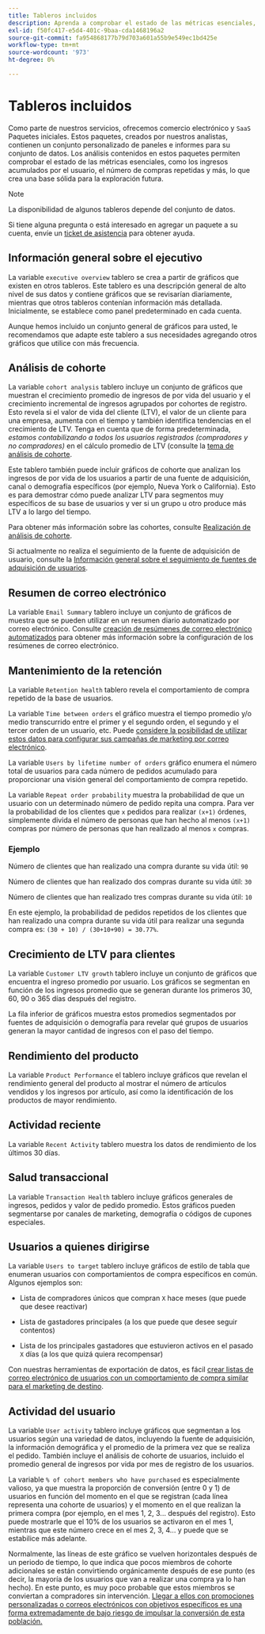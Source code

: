 ```yaml
---
title: Tableros incluidos
description: Aprenda a comprobar el estado de las métricas esenciales, como los ingresos acumulados por el usuario, el número de compras repetidas y más, creando así una base sólida para la exploración futura.
exl-id: f50fc417-e5d4-401c-9baa-cda1468196a2
source-git-commit: fa954868177b79d703a601a55b9e549ec1bd425e
workflow-type: tm+mt
source-wordcount: '973'
ht-degree: 0%

---
```


# Tableros incluidos

Como parte de nuestros servicios, ofrecemos comercio electrónico y `SaaS` Paquetes iniciales. Estos paquetes, creados por nuestros analistas, contienen un conjunto personalizado de paneles e informes para su conjunto de datos. Los análisis contenidos en estos paquetes permiten comprobar el estado de las métricas esenciales, como los ingresos acumulados por el usuario, el número de compras repetidas y más, lo que crea una base sólida para la exploración futura.

>[!NOTE]
>
>La disponibilidad de algunos tableros depende del conjunto de datos.

Si tiene alguna pregunta o está interesado en agregar un paquete a su cuenta, envíe un [ticket de asistencia](https://experienceleague.adobe.com/docs/commerce-knowledge-base/kb/troubleshooting/miscellaneous/mbi-service-policies.html?lang=en) para obtener ayuda.

## Información general sobre el ejecutivo

La variable `executive overview` tablero se crea a partir de gráficos que existen en otros tableros. Este tablero es una descripción general de alto nivel de sus datos y contiene gráficos que se revisarían diariamente, mientras que otros tableros contenían información más detallada. Inicialmente, se establece como panel predeterminado en cada cuenta.

Aunque hemos incluido un conjunto general de gráficos para usted, le recomendamos que adapte este tablero a sus necesidades agregando otros gráficos que utilice con más frecuencia.

## Análisis de cohorte

La variable `cohort analysis` tablero incluye un conjunto de gráficos que muestran el crecimiento promedio de ingresos de por vida del usuario y el crecimiento incremental de ingresos agrupados por cohortes de registro. Esto revela si el valor de vida del cliente (LTV), el valor de un cliente para una empresa, aumenta con el tiempo y también identifica tendencias en el crecimiento de LTV. Tenga en cuenta que de forma predeterminada, *estamos contabilizando a todos los usuarios registrados (compradores y no compradores)* en el cálculo promedio de LTV (consulte la [tema de análisis de cohorte](../../data-analyst/dev-reports/cohort-rpt-bldr.md).

Este tablero también puede incluir gráficos de cohorte que analizan los ingresos de por vida de los usuarios a partir de una fuente de adquisición, canal o demografía específicos (por ejemplo, Nueva York o California). Esto es para demostrar cómo puede analizar LTV para segmentos muy específicos de su base de usuarios y ver si un grupo u otro produce más LTV a lo largo del tiempo.

Para obtener más información sobre las cohortes, consulte [Realización de análisis de cohorte](../../data-analyst/dev-reports/cohort-rpt-bldr.md).

Si actualmente no realiza el seguimiento de la fuente de adquisición de usuario, consulte la [Información general sobre el seguimiento de fuentes de adquisición de usuarios](../../data-analyst/analysis/google-track-user-acq.md).

## Resumen de correo electrónico

La variable `Email Summary` tablero incluye un conjunto de gráficos de muestra que se pueden utilizar en un resumen diario automatizado por correo electrónico. Consulte [creación de resúmenes de correo electrónico automatizados](../../data-user/export-data/email-summaries.md) para obtener más información sobre la configuración de los resúmenes de correo electrónico.  

## Mantenimiento de la retención

La variable `Retention health` tablero revela el comportamiento de compra repetido de la base de usuarios.

La variable `Time between orders` el gráfico muestra el tiempo promedio y/o medio transcurrido entre el primer y el segundo orden, el segundo y el tercer orden de un usuario, etc. Puede [considere la posibilidad de utilizar estos datos para configurar sus campañas de marketing por correo electrónico](http://blog.rjmetrics.com/acting-on-marketing-data-in-your-rjmetrics-online-dashboard/).

La variable `Users by lifetime number of orders` gráfico enumera el número total de usuarios para cada número de pedidos acumulado para proporcionar una visión general del comportamiento de compra repetido.  

La variable `Repeat order probability` muestra la probabilidad de que un usuario con un determinado número de pedido repita una compra. Para ver la probabilidad de los clientes que `x` pedidos para realizar `(x+1)` órdenes, simplemente divida el número de personas que han hecho al menos `(x+1)` compras por número de personas que han realizado al menos `x` compras.

### Ejemplo

Número de clientes que han realizado una compra durante su vida útil: `90`

Número de clientes que han realizado dos compras durante su vida útil: `30`

Número de clientes que han realizado tres compras durante su vida útil: `10`

En este ejemplo, la probabilidad de pedidos repetidos de los clientes que han realizado una compra durante su vida útil para realizar una segunda compra es: `(30 + 10) / (30+10+90) = 30.77%`.

## Crecimiento de LTV para clientes

La variable `Customer LTV growth` tablero incluye un conjunto de gráficos que encuentra el ingreso promedio por usuario. Los gráficos se segmentan en función de los ingresos promedio que se generan durante los primeros 30, 60, 90 o 365 días después del registro.  

La fila inferior de gráficos muestra estos promedios segmentados por fuentes de adquisición o demografía para revelar qué grupos de usuarios generan la mayor cantidad de ingresos con el paso del tiempo.

## Rendimiento del producto

La variable `Product Performance` el tablero incluye gráficos que revelan el rendimiento general del producto al mostrar el número de artículos vendidos y los ingresos por artículo, así como la identificación de los productos de mayor rendimiento.

## Actividad reciente

La variable `Recent Activity` tablero muestra los datos de rendimiento de los últimos 30 días.

## Salud transaccional

La variable `Transaction Health` tablero incluye gráficos generales de ingresos, pedidos y valor de pedido promedio. Estos gráficos pueden segmentarse por canales de marketing, demografía o códigos de cupones especiales.

## Usuarios a quienes dirigirse

La variable `Users to target` tablero incluye gráficos de estilo de tabla que enumeran usuarios con comportamientos de compra específicos en común. Algunos ejemplos son:

* Lista de compradores únicos que compran `X` hace meses (que puede que desee reactivar)

* Lista de gastadores principales (a los que puede que desee seguir contentos)

* Lista de los principales gastadores que estuvieron activos en el pasado `X` días (a los que quizá quiera recompensar)

Con nuestras herramientas de exportación de datos, es fácil [crear listas de correo electrónico de usuarios con un comportamiento de compra similar para el marketing de destino](http://blog.rjmetrics.com/creating-contact-lists-for-top-customers/).

## Actividad del usuario

La variable `User activity` tablero incluye gráficos que segmentan a los usuarios según una variedad de datos, incluyendo la fuente de adquisición, la información demográfica y el promedio de la primera vez que se realiza el pedido. También incluye el análisis de cohorte de usuarios, incluido el promedio general de ingresos por vida por mes de registro de los usuarios.

La variable `% of cohort members who have purchased` es especialmente valioso, ya que muestra la proporción de conversión (entre 0 y 1) de usuarios en función del momento en el que se registran (cada línea representa una cohorte de usuarios) y el momento en el que realizan la primera compra (por ejemplo, en el mes 1, 2, 3... después del registro). Esto puede mostrarle que el 10% de los usuarios se activaron en el mes 1, mientras que este número crece en el mes 2, 3, 4... y puede que se estabilice más adelante.

Normalmente, las líneas de este gráfico se vuelven horizontales después de un periodo de tiempo, lo que indica que pocos miembros de cohorte adicionales se están convirtiendo orgánicamente después de ese punto (es decir, la mayoría de los usuarios que van a realizar una compra ya lo han hecho). En este punto, es muy poco probable que estos miembros se conviertan a compradores sin intervención. [Llegar a ellos con promociones personalizadas o correos electrónicos con objetivos específicos es una forma extremadamente de bajo riesgo de impulsar la conversión de esta población.](http://blog.rjmetrics.com/acting-on-marketing-data-in-your-rjmetrics-online-dashboard/)

